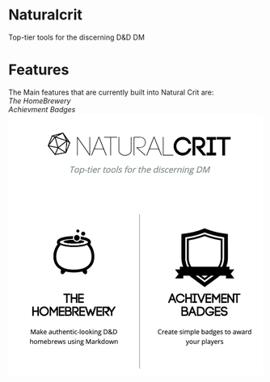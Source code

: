 # Naturalcrit
Top-tier tools for the discerning D&amp;D DM

# Features
The Main features that are currently built into Natural Crit are:\
*The HomeBrewery*\
*Achievment Badges*
![Image of the main page](Images/HomeScreen.png)
